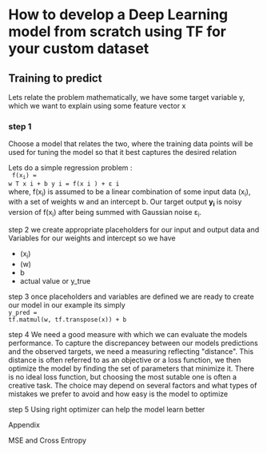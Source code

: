 # How to develop a Deep Learning model from scratch using TF for your custom dataset
## Training to predict
Lets relate the problem mathematically, we have some target variable y, which we want to explain using some feature vector x
### step 1
Choose a model that relates the two, where the training data points will be used for tuning the model
so that it best captures the desired relation

Lets do a simple regression problem :</br>
<code>
f(x<sub>i</sub>) = w T x i + b
y i = f(x i ) + ε i
</code>
</br>
where, f(x<sub>i</sub>) is assumed to be a linear combination of some input data (x<sub>i</sub>), with a set of weights w and an intercept b. Our target output <b>y<sub>i</sub></b> is noisy version of f(x<sub>i</sub>) after being summed with Gaussian noise ε<sub>i</sub>.

step 2 
we create appropriate placeholders for our input and output data and Variables for our weights and intercept
so we have 
* (x<sub>i</sub>)
* (w)
* b
* actual value or y_true

step 3
once placeholders and variables are defined we are ready to create our model
in our example its simply</br>
<code>y_pred = tf.matmul(w, tf.transpose(x)) + b</code>

step 4
We need a good measure with which we can evaluate the models performance. To capture the discrepancey between our models predictions and the observed targets, we need a measuring reflecting "distance". This distance is often referred to as an objective or a loss function, we then optimize the model by finding the set of parameters that minimize it.
There is no ideal loss function, but choosing the most sutable one is often a creative task. The choice may depend on several factors and what types of mistakes we prefer to avoid and how easy is the model to optimize

step 5
Using right optimizer can help the model learn better

Appendix

MSE and Cross Entropy